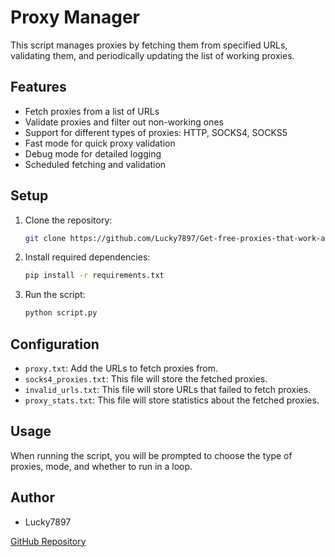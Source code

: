 # Proxy Manager

This script manages proxies by fetching them from specified URLs, validating them, and periodically updating the list of working proxies.

## Features
- Fetch proxies from a list of URLs
- Validate proxies and filter out non-working ones
- Support for different types of proxies: HTTP, SOCKS4, SOCKS5
- Fast mode for quick proxy validation
- Debug mode for detailed logging
- Scheduled fetching and validation

## Setup
1. Clone the repository:
    ```sh
    git clone https://github.com/Lucky7897/Get-free-proxies-that-work-automated.git
    ```
2. Install required dependencies:
    ```sh
    pip install -r requirements.txt
    ```
3. Run the script:
    ```sh
    python script.py
    ```

## Configuration
- `proxy.txt`: Add the URLs to fetch proxies from.
- `socks4_proxies.txt`: This file will store the fetched proxies.
- `invalid_urls.txt`: This file will store URLs that failed to fetch proxies.
- `proxy_stats.txt`: This file will store statistics about the fetched proxies.

## Usage
When running the script, you will be prompted to choose the type of proxies, mode, and whether to run in a loop.

## Author
- Lucky7897

[GitHub Repository](https://github.com/Lucky7897/Proxy-manager-)
